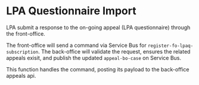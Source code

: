 # LPA Questionnaire Import

LPA submit a response to the on-going appeal (LPA questionnaire) through the front-office. 

The front-office will send a command via Service Bus for `register-fo-lpaq-subscription`. The back-office will validate the request, ensures the related appeals exisit, and publish the updated `appeal-bo-case` on Service Bus.

This function handles the command, posting its payload to the back-office appeals api.
